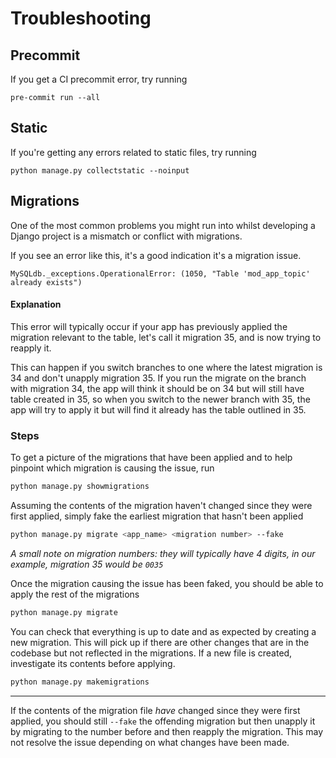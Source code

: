# Troubleshooting

## Precommit

If you get a CI precommit error, try running

```
pre-commit run --all
```

## Static

If you're getting any errors related to static files, try running

```
python manage.py collectstatic --noinput
```

## Migrations

One of the most common problems you might run into whilst developing a Django project is a mismatch or conflict with migrations.

If you see an error like this, it's a good indication it's a migration issue.

```
MySQLdb._exceptions.OperationalError: (1050, "Table 'mod_app_topic' already exists")
```

#### Explanation

This error will typically occur if your app has previously applied the migration relevant to the table, let's call it migration 35, and is now trying to reapply it.

This can happen if you switch branches to one where the latest migration is 34 and don't unapply migration 35. If you run the migrate on the branch with migration 34, the app will think it should be on 34 but will still have table created in 35, so when you switch to the newer branch with 35, the app will try to apply it but will find it already has the table outlined in 35.

### Steps

To get a picture of the migrations that have been applied and to help pinpoint which migration is causing the issue, run

```bash
python manage.py showmigrations
```

Assuming the contents of the migration haven't changed since they were first applied, simply fake the earliest migration that hasn't been applied

```bash
python manage.py migrate <app_name> <migration number> --fake
```

_A small note on migration numbers: they will typically have 4 digits, in our example, migration 35 would be `0035`_

Once the migration causing the issue has been faked, you should be able to apply the rest of the migrations

```bash
python manage.py migrate
```

You can check that everything is up to date and as expected by creating a new migration. This will pick up if there are other changes that are in the codebase but not reflected in the migrations. If a new file is created, investigate its contents before applying.

```bash
python manage.py makemigrations
```

---

If the contents of the migration file _have_ changed since they were first applied, you should still `--fake` the offending migration but then unapply it by migrating to the number before and then reapply the migration. This may not resolve the issue depending on what changes have been made.
